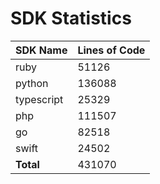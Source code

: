 # SDK Statistics

| SDK Name | Lines of Code |
| -------- | ------------- |
| ruby | 51126 |
| python | 136088 |
| typescript | 25329 |
| php | 111507 |
| go | 82518 |
| swift | 24502 |
| **Total** | 431070 |
